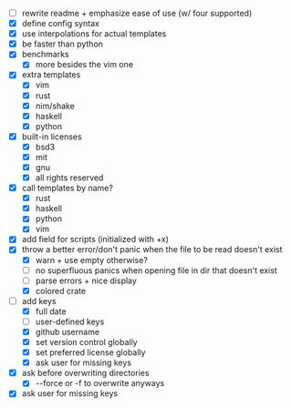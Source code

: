 - [ ] rewrite readme + emphasize ease of use (w/ four supported)
- [x] define config syntax
- [x] use interpolations for actual templates
- [x] be faster than python
- [x] benchmarks
  - [x] more besides the vim one
- [x] extra templates
  - [x] vim
  - [x] rust
  - [x] nim/shake
  - [x] haskell
  - [x] python
- [x] built-in licenses
  - [x] bsd3
  - [x] mit
  - [x] gnu
  - [x] all rights reserved
- [x] call templates by name?
  - [x] rust
  - [x] haskell
  - [x] python
  - [x] vim
- [x] add field for scripts (initialized with +x)
- [x] throw a better error/don't panic when the file to be read doesn't exist
  - [x] warn + use empty otherwise?
  - [ ] no superfluous panics when opening file in dir that doesn't exist
  - [ ] parse errors + nice display
  - [x] colored crate
- [ ] add keys
  - [x] full date 
  - [ ] user-defined keys
  - [x] github username
  - [x] set version control globally
  - [x] set preferred license globally
  - [x] ask user for missing keys
- [x] ask before overwriting directories
  - [x] --force or -f to overwrite anyways
- [x] ask user for missing keys
